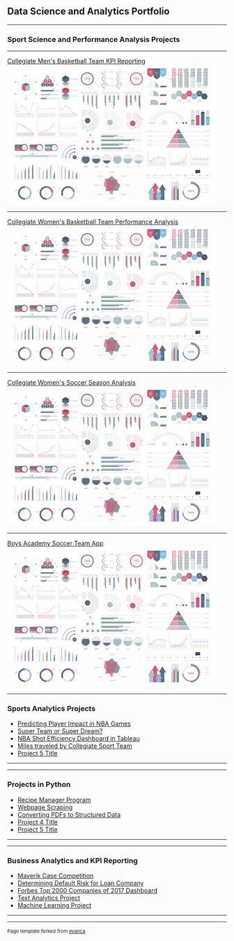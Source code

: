 ## Data Science and Analytics Portfolio

* * *

### Sport Science and Performance Analysis Projects

* * *
[Collegiate Men's Basketball Team KPI Reporting](/sample_page)
<img src="images/dummy_thumbnail.jpg?raw=true"/>

___
[Collegiate Women's Basketball Team Performance Analysis](/pdf/sample_presentation.pdf)
<img src="images/dummy_thumbnail.jpg?raw=true"/>

___
[Collegiate Women's Soccer Season Analysis](http://example.com/)
<img src="images/dummy_thumbnail.jpg?raw=true"/>

___
[Boys Academy Soccer Team App](http://example.com/)
<img src="images/dummy_thumbnail.jpg?raw=true"/>

___

### Sports Analytics Projects

- [Predicting Player Impact in NBA Games](http://example.com/)
- [Super Team or Super Dream?](http://example.com/)
- [NBA Shot Efficiency Dashboard in Tableau](http://example.com/)
- [Miles traveled by Collegiate Sport Team](http://example.com/)
- [Project 5 Title](http://example.com/)

---

---

### Projects in Python

- [Recipe Manager Program](http://example.com/)
- [Webpage Scraping](http://example.com/)
- [Converting PDFs to Structured Data](http://example.com/)
- [Project 4 Title](http://example.com/)
- [Project 5 Title](http://example.com/)

---

---

### Business Analytics and KPI Reporting

- [Maverik Case Competition](http://example.com/)
- [Determining Default Risk for Loan Company](http://example.com/)
- [Forbes Top 2000 Companies of 2017 Dashboard](http://example.com/)
- [Text Analytics Project](http://example.com/)
- [Machine Learning Project](http://example.com/)

---



---
<p style="font-size:11px">Page template forked from <a href="https://github.com/evanca/quick-portfolio">evanca</a></p>
<!-- Remove above link if you don't want to attibute -->
